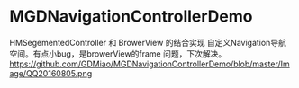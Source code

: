 # MGDNavigationControllerDemo
HMSegementedController 和 BrowerView 的结合实现 自定义Navigation导航空间。有点小bug，是browerView的frame 问题，下次解决。
https://github.com/GDMiao/MGDNavigationControllerDemo/blob/master/Image/QQ20160805.png

